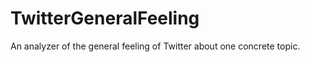 TwitterGeneralFeeling
=====================

An analyzer of the general feeling of Twitter about one concrete topic.